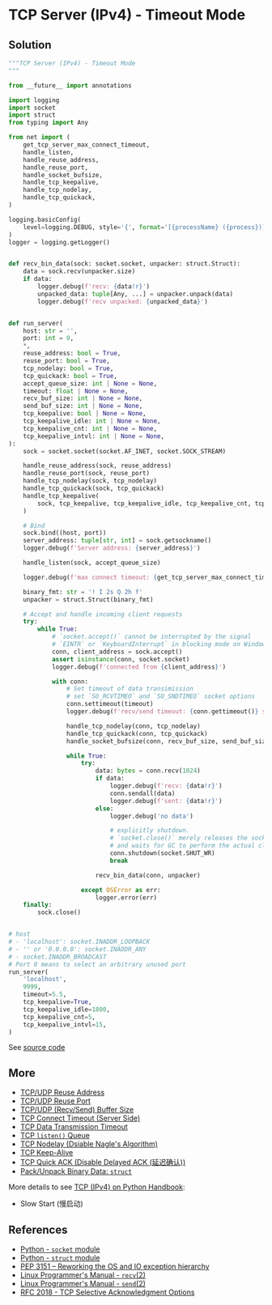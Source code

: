 # TCP Server (IPv4) - Timeout Mode

## Solution

```python
"""TCP Server (IPv4) - Timeout Mode
"""

from __future__ import annotations

import logging
import socket
import struct
from typing import Any

from net import (
    get_tcp_server_max_connect_timeout,
    handle_listen,
    handle_reuse_address,
    handle_reuse_port,
    handle_socket_bufsize,
    handle_tcp_keepalive,
    handle_tcp_nodelay,
    handle_tcp_quickack,
)

logging.basicConfig(
    level=logging.DEBUG, style='{', format='[{processName} ({process})] {message}'
)
logger = logging.getLogger()


def recv_bin_data(sock: socket.socket, unpacker: struct.Struct):
    data = sock.recv(unpacker.size)
    if data:
        logger.debug(f'recv: {data!r}')
        unpacked_data: tuple[Any, ...] = unpacker.unpack(data)
        logger.debug(f'recv unpacked: {unpacked_data}')


def run_server(
    host: str = '',
    port: int = 0,
    *,
    reuse_address: bool = True,
    reuse_port: bool = True,
    tcp_nodelay: bool = True,
    tcp_quickack: bool = True,
    accept_queue_size: int | None = None,
    timeout: float | None = None,
    recv_buf_size: int | None = None,
    send_buf_size: int | None = None,
    tcp_keepalive: bool | None = None,
    tcp_keepalive_idle: int | None = None,
    tcp_keepalive_cnt: int | None = None,
    tcp_keepalive_intvl: int | None = None,
):
    sock = socket.socket(socket.AF_INET, socket.SOCK_STREAM)

    handle_reuse_address(sock, reuse_address)
    handle_reuse_port(sock, reuse_port)
    handle_tcp_nodelay(sock, tcp_nodelay)
    handle_tcp_quickack(sock, tcp_quickack)
    handle_tcp_keepalive(
        sock, tcp_keepalive, tcp_keepalive_idle, tcp_keepalive_cnt, tcp_keepalive_intvl
    )

    # Bind
    sock.bind((host, port))
    server_address: tuple[str, int] = sock.getsockname()
    logger.debug(f'Server address: {server_address}')

    handle_listen(sock, accept_queue_size)

    logger.debug(f'max connect timeout: {get_tcp_server_max_connect_timeout()}')

    binary_fmt: str = '! I 2s Q 2h f'
    unpacker = struct.Struct(binary_fmt)

    # Accept and handle incoming client requests
    try:
        while True:
            # `socket.accept()` cannot be interrupted by the signal
            # `EINTR` or `KeyboardInterrupt` in blocking mode on Windows.
            conn, client_address = sock.accept()
            assert isinstance(conn, socket.socket)
            logger.debug(f'connected from {client_address}')

            with conn:
                # Set timeout of data transimission
                # set `SO_RCVTIMEO` and `SO_SNDTIMEO` socket options
                conn.settimeout(timeout)
                logger.debug(f'recv/send timeout: {conn.gettimeout()} seconds')

                handle_tcp_nodelay(conn, tcp_nodelay)
                handle_tcp_quickack(conn, tcp_quickack)
                handle_socket_bufsize(conn, recv_buf_size, send_buf_size)

                while True:
                    try:
                        data: bytes = conn.recv(1024)
                        if data:
                            logger.debug(f'recv: {data!r}')
                            conn.sendall(data)
                            logger.debug(f'sent: {data!r}')
                        else:
                            logger.debug('no data')

                            # explicitly shutdown.
                            # `socket.close()` merely releases the socket
                            # and waits for GC to perform the actual close.
                            conn.shutdown(socket.SHUT_WR)
                            break

                        recv_bin_data(conn, unpacker)

                    except OSError as err:
                        logger.error(err)
    finally:
        sock.close()


# host
# - 'localhost': socket.INADDR_LOOPBACK
# - '' or '0.0.0.0': socket.INADDR_ANY
# - socket.INADDR_BROADCAST
# Port 0 means to select an arbitrary unused port
run_server(
    'localhost',
    9999,
    timeout=5.5,
    tcp_keepalive=True,
    tcp_keepalive_idle=1800,
    tcp_keepalive_cnt=5,
    tcp_keepalive_intvl=15,
)
```

See [source code](https://github.com/leven-cn/python-cookbook/blob/main/examples/core/tcp_server_ipv4_timeout.py)

## More

- [TCP/UDP Reuse Address](net_reuse_address)
- [TCP/UDP Reuse Port](net_reuse_port)
- [TCP/UDP (Recv/Send) Buffer Size](net_buffer_size)
- [TCP Connect Timeout (Server Side)](tcp_connect_timeout_server)
- [TCP Data Transmission Timeout](tcp_transmission_timeout)
- [TCP `listen()` Queue](tcp_listen_queue)
- [TCP Nodelay (Dsiable Nagle's Algorithm)](tcp_nodelay)
- [TCP Keep-Alive](tcp_keepalive)
- [TCP Quick ACK (Disable Delayed ACK (延迟确认))](tcp_quickack)
- [Pack/Unpack Binary Data: `struct`](struct)

More details to see [TCP (IPv4) on Python Handbook](https://leven-cn.github.io/python-handbook/recipes/core/tcp_ipv4):

- Slow Start (慢启动)

## References

- [Python - `socket` module](https://docs.python.org/3/library/socket.html)
- [Python - `struct` module](https://docs.python.org/3/library/struct.html)
- [PEP 3151 – Reworking the OS and IO exception hierarchy](https://peps.python.org/pep-3151/)
- [Linux Programmer's Manual - `recv`(2)](https://manpages.debian.org/bullseye/manpages-dev/recv.2.en.html)
- [Linux Programmer's Manual - `send`(2)](https://manpages.debian.org/bullseye/manpages-dev/send.2.en.html)
- [RFC 2018 - TCP Selective Acknowledgment Options](https://datatracker.ietf.org/doc/html/rfc2018.html)
